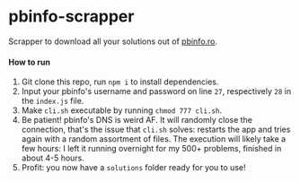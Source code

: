 # pbinfo-scrapper

Scrapper to download all your solutions out of [pbinfo.ro](https://www.pbinfo.ro/).

#### How to run 
1. Git clone this repo, run `npm i` to install dependencies.
2. Input your pbinfo's username and password on line `27`, respectively `28` in the `index.js` file.
3. Make `cli.sh` executable by running `chmod 777 cli.sh`.
4. Be patient! pbinfo's DNS is weird AF. It will randomly close the connection, that's the issue that `cli.sh` solves: restarts the app and tries again with a random assortment of files. The execution will likely take a few hours: I left it running overnight for my 500+ problems, finished in about 4-5 hours.
5. Profit: you now have a `solutions` folder ready for you to use!
